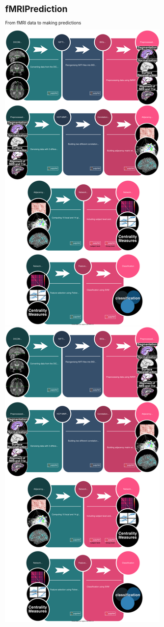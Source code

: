 fMRIPrediction
==============================

From fMRI data to making predictions

![pipeline](./docs/pipeline/pipeline_with_links.svg)
<img src="./docs/pipeline/pipeline_with_links.svg">

